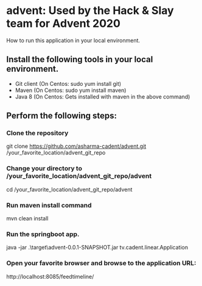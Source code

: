 # advent: Used by the Hack &amp; Slay team for Advent 2020


How to run this application in your local environment.

## Install the following tools in your local environment.

- Git client (On Centos: sudo yum install git)
- Maven (On Centos: sudo yum install maven)
- Java 8 (On Centos: Gets installed with maven in the above command)

## Perform the following steps:

### Clone the repository
   git clone https://github.com/asharma-cadent/advent.git /your_favorite_location/advent_git_repo
### Change your directory to /your_favorite_location/advent_git_repo/advent
   cd /your_favorite_location/advent_git_repo/advent
### Run maven install command
   mvn clean install
### Run the springboot app.
   java -jar .\target\advent-0.0.1-SNAPSHOT.jar tv.cadent.linear.Application
### Open your favorite browser and browse to the application URL:
   http://localhost:8085/feedtimeline/
   
